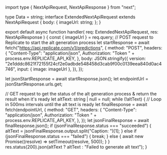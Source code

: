 import type { NextApiRequest, NextApiResponse } from "next";

type Data = string;
interface ExtendedNextApiRequest extends NextApiRequest {
  body: {
    imageUrl: string;
  };
}

export default async function handler(
  req: ExtendedNextApiRequest,
  res: NextApiResponse<Data>
) {
  const { imageUrl } = req.query;
  // POST request to Replicate to start the alt generation process
  let startResponse = await fetch("https://api.replicate.com/v1/predictions", {
    method: "POST",
    headers: {
      "Content-Type": "application/json",
      Authorization: "Token " + process.env.REPLICATE_API_KEY,
    },
    body: JSON.stringify({
      version:
        "2e1dddc8621f72155f24cf2e0adbde548458d3cab9f00c0139eea840d0ac4746",
      input: { image: imageUrl },
    }),
  });

  let jsonStartResponse = await startResponse.json();
  let endpointUrl = jsonStartResponse.urls.get;

  // GET request to get the status of the alt generation process & return the result when it's ready
  let altText: string | null = null;
  while (!altText) {
    // Loop in 500ms intervals until the alt text is ready
    let finalResponse = await fetch(endpointUrl, {
      method: "GET",
      headers: {
        "Content-Type": "application/json",
        Authorization: "Token " + process.env.REPLICATE_API_KEY,
      },
    });
    let jsonFinalResponse = await finalResponse.json();
    if (jsonFinalResponse.status === "succeeded") {
      altText = jsonFinalResponse.output.split("Caption: ")[1];
    } else if (jsonFinalResponse.status === "failed") {
      break;
    } else {
      await new Promise((resolve) => setTimeout(resolve, 500));
    }
  }
  res.status(200).json(altText ? altText : "Failed to generate alt text");
}
